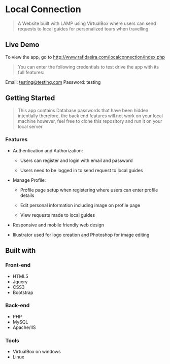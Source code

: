 # Local Connection

> A Website built with LAMP using VirtualBox where users can send requests to local guides for personalized tours when travelling.

## Live Demo

To view the app, go to http://www.rafidasira.com/localconnection/index.php

> You can enter the following credentials to test drive the app with its full features:

Email: testing@testing.com
Password: testing

## Getting Started

> This app contains Database passwords that have been hidden intentially therefore, the back end features will not work on your local machine however,
   feel free to clone this repository and run it on your local server
   
### Features

* Authentication and Authorization:
  
  * Users can register and login with  email and password

  * Users need to be logged in to send request to local guides

* Manage Profile:

  * Profile page setup when registering where users can enter profile details
  
  * Edit personal information including image on profile page
  
  * View requests made to local guides

* Responsive and mobile friendly web design 

* Illustrator used for logo creation and Photoshop for image editing


## Built with

### Front-end

* HTML5
* Jquery
* CSS3
* Bootstrap


### Back-end

* PHP
* MySQL
* Apache/IIS

### Tools

* VirtualBox on windows
* Linux
